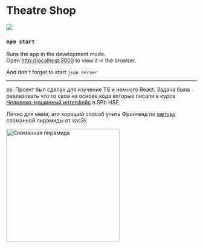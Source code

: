 # Theatre Shop
![](https://static.tildacdn.com/tild3936-3364-4838-b535-306436316135/shelkunchik.jpg)

### `npm start`

Runs the app in the development mode.\
Open [http://localhost:3000](http://localhost:3000) to view it in the browser.

And don't forget to start `json server`

---

ps.
Проект был сделан для изучение TS и немного React. Задача была реализовать что то свое на основе кода которые писали в курсе [Человеко-машинный интерфейс](https://www.hse.ru/edu/courses/450818954) в SPb HSE.

Лично для меня, это хороший способ учить Фронтенд по [методу](https://vas3k.ru/inside/39/) сломанной пирамиды от vas3k 

<img src="https://i.vas3k.ru/full/805.jpg" alt="Сломанная пирамида" width="300"/>
